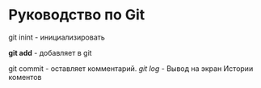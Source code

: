 # Руководство по Git

 git inint - инициализировать

**git add** - добавляет в git

 git commit - оставляет комментарий.
*git log* - Вывод на экран Истории коментов


